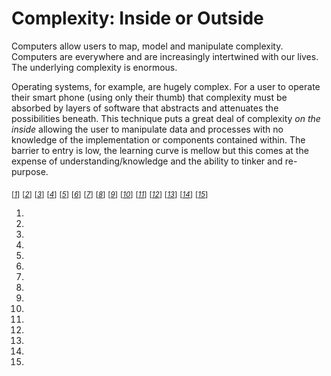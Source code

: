 # Complexity: Inside or Outside

Computers allow users to map, model and manipulate complexity.
Computers are everywhere and are increasingly intertwined with our
lives. The underlying complexity is enormous.

Operating systems, for example, are hugely complex. For a user to
operate their smart phone (using only their thumb) that complexity
must be absorbed by layers of software that abstracts and
attenuates the possibilities beneath. This technique puts a great
deal of complexity _on the inside_ allowing the user to manipulate
data and processes with no knowledge of the implementation or
components contained within. The barrier to entry is low, the
learning curve is mellow but this comes at the expense of
understanding/knowledge and the ability to tinker and re-purpose.


<sub>[_[1](#ref1)_]</sub>
<sub>[_[2](#ref2)_]</sub>
<sub>[_[3](#ref3)_]</sub>
<sub>[_[4](#ref4)_]</sub>
<sub>[_[5](#ref5)_]</sub>
<sub>[_[6](#ref6)_]</sub>
<sub>[_[7](#ref7)_]</sub>
<sub>[_[8](#ref8)_]</sub>
<sub>[_[9](#ref9)_]</sub>
<sub>[_[10](#ref10)_]</sub>
<sub>[_[11](#ref11)_]</sub>
<sub>[_[12](#ref12)_]</sub>
<sub>[_[13](#ref13)_]</sub>
<sub>[_[14](#ref14)_]</sub>
<sub>[_[15](#ref15)_]</sub>

1. <a id="ref1"></a> []()
2. <a id="ref2"></a> []()
3. <a id="ref3"></a> []()
4. <a id="ref4"></a> []()
5. <a id="ref5"></a> []()
6. <a id="ref6"></a> []()
7. <a id="ref7"></a> []()
8. <a id="ref8"></a> []()
9. <a id="ref9"></a> []()
10. <a id="ref10"></a> []()
11. <a id="ref11"></a> []()
12. <a id="ref12"></a> []()
13. <a id="ref13"></a> []()
14. <a id="ref14"></a> []()
15. <a id="ref15"></a> []()
